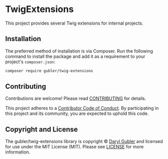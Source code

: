 # TwigExtensions

This project provides several Twig extensions for internal projects.

## Installation

The preferred method of installation is via Composer. Run the following command to install the package and add it as a requirement to your project's `composer.json`:

```bash
composer require gubler/twig-extensions
```

## Contributing

Contributions are welcome! Please read [CONTRIBUTING][contributing] for details.

This project adheres to a [Contributor Code of Conduct][conduct]. By participating in this project and its community, you are expected to uphold this code.

## Copyright and License

The gubler/twig-extensions library is copyright © [Daryl Gubler](http://dev88.co/) and licensed for use under the MIT License (MIT). Please see [LICENSE][] for more information.

[conduct]: https://github.com/gubler/twig-extensions/blob/master/CODE_OF_CONDUCT.md
[packagist]: https://packagist.org/packages/gubler/twig-extensions
[composer]: http://getcomposer.org/
[contributing]: https://github.com/gubler/twig-extensions/blob/master/CONTRIBUTING.md
[source]: https://github.com/gubler/twig-extensions
[release]: https://packagist.org/packages/gubler/twig-extensions
[license]: https://github.com/gubler/twig-extensions/blob/master/LICENSE
[build]: https://travis-ci.org/gubler/twig-extensions
[coverage]: https://coveralls.io/r/gubler/twig-extensions?branch=master
[downloads]: https://packagist.org/packages/gubler/twig-extensions
